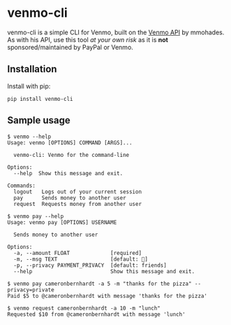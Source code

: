 # venmo-cli
venmo-cli is a simple CLI for Venmo, built on the [Venmo API](https://github.com/mmohades/Venmo) by mmohades. As with his API, use this tool _at your own risk_ as it is **not** sponsored/maintained by PayPal or Venmo.

## Installation

Install with pip:

```
pip install venmo-cli
```

## Sample usage

```
$ venmo --help
Usage: venmo [OPTIONS] COMMAND [ARGS]...

  venmo-cli: Venmo for the command-line

Options:
  --help  Show this message and exit.

Commands:
  logout   Logs out of your current session
  pay      Sends money to another user
  request  Requests money from another user
```

```
$ venmo pay --help
Usage: venmo pay [OPTIONS] USERNAME

  Sends money to another user

Options:
  -a, --amount FLOAT             [required]
  -m, --msg TEXT                 [default: 🤖]
  -p, --privacy PAYMENT_PRIVACY  [default: friends]
  --help                         Show this message and exit.
```

```
$ venmo pay cameronbernhardt -a 5 -m "thanks for the pizza" --privacy=private
Paid $5 to @cameronbernhardt with message 'thanks for the pizza'
```

```
$ venmo request cameronbernhardt -a 10 -m "lunch"
Requested $10 from @cameronbernhardt with message 'lunch'
```